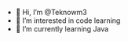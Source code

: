- 👋 Hi, I’m @Teknowm3
- 👀 I’m interested in code learning
- 🌱 I’m currently learning Java

<!---
Teknowm3/Teknowm3 is a ✨ special ✨ repository because its `README.md` (this file) appears on your GitHub profile.
You can click the Preview link to take a look at your changes.
--->
